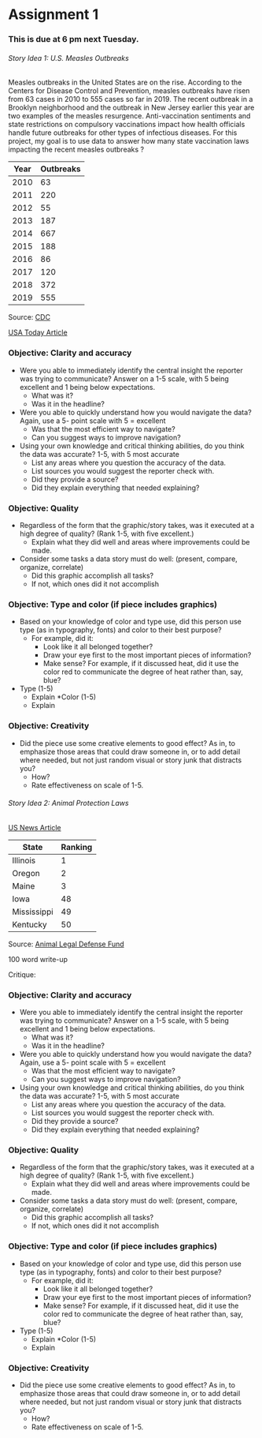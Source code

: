 # Assignment 1

### This is due at 6 pm next Tuesday. 

###### Story Idea 1: U.S. Measles Outbreaks

Measles outbreaks in the United States are on the rise. According to the Centers for Disease Control and Prevention, measles outbreaks have risen from 63 cases in 2010 to 555 cases so far in 2019.  The recent outbreak in a Brooklyn neighborhood and the outbreak in New Jersey earlier this year are two examples of the measles resurgence. Anti-vaccination sentiments and state restrictions on compulsory vaccinations impact how health officials handle future outbreaks for other types of infectious diseases. For this project, my goal is to use data to answer how many state vaccination laws impacting the recent measles outbreaks ?

| Year |  Outbreaks |
| ------------- | ------------- |
| 2010 | 63         |
| 2011 | 220        |
| 2012 | 55        |
| 2013 | 187        |
| 2014 | 667        |
| 2015 | 188        |
| 2016 | 86         |
| 2017 | 120        |
| 2018 | 372        |
| 2019 | 555        |

Source: [CDC](https://github.com/bevbanks/digitalframeworks-spring2019/edit/master/assignment1.md)


[USA Today Article](https://www.usatoday.com/story/news/health/2019/04/10/measles-outbreak-students-exempt-vaccines/3429376002/)

### Objective: Clarity and accuracy

* Were you able to immediately identify the central insight the reporter was trying to communicate? Answer on a 1-5 scale, with 5 being excellent and 1 being below expectations. 
   * What was it?
   * Was it in the headline?
* Were you able to quickly understand how you would navigate the data? Again, use a 5- point scale with 5 = excellent
   * Was that the most efficient way to navigate? 
   * Can you suggest ways to improve navigation?
* Using your own knowledge and critical thinking abilities, do you think the data was accurate? 1-5, with 5 most accurate
   * List any areas where you question the accuracy of the data.
   * List sources you would suggest the reporter check with. 
   * Did they provide a source?
   * Did they explain everything that needed explaining?

### Objective: Quality

* Regardless of the form that the graphic/story takes, was it executed at a high degree of quality? (Rank 1-5, with five excellent.)
   * Explain what they did well and areas where improvements could be made. 
* Consider some tasks a data story must do well: (present, compare, organize, correlate)
   * Did this graphic accomplish all tasks?
   * If not, which ones did it not accomplish

### Objective: Type and color (if piece includes graphics)

* Based on your knowledge of color and type use, did this person use type (as in typography, fonts) and color to their best purpose?
   * For example, did it: 
       * Look like it all belonged together?
       * Draw your eye first to the most important pieces of information?
       * Make sense? For example, if it discussed heat, did it use the color red to communicate the degree of heat rather than, say, blue?
* Type (1-5)
   * Explain
*Color (1-5)
   * Explain
   
### Objective: Creativity

* Did the piece use some creative elements to good effect? As in, to emphasize those areas that could draw someone in, or to add detail where needed, but not just random visual or story junk that distracts you?
   * How?
   * Rate effectiveness on scale of 1-5. 



###### Story Idea 2: Animal Protection Laws
[US News Article](https://www.usnews.com/news/best-states/articles/2019-01-30/states-with-the-strongest-animal-protection-laws)

| State  | Ranking |
| ------------- | ------------- |
| Illinois  | 1  |
| Oregon  | 2 |
| Maine  | 3 |
| Iowa  | 48 |
| Mississippi | 49 |
| Kentucky  | 50 |

Source: [Animal Legal Defense Fund](https://aldf.org/wp-content/uploads/2019/01/Animal-Protection-Laws-of-the-United-States-2018-full-report.pdf)

100 word write-up


Critique:

### Objective: Clarity and accuracy

* Were you able to immediately identify the central insight the reporter was trying to communicate? Answer on a 1-5 scale, with 5 being excellent and 1 being below expectations. 
   * What was it?
   * Was it in the headline?
* Were you able to quickly understand how you would navigate the data? Again, use a 5- point scale with 5 = excellent
   * Was that the most efficient way to navigate? 
   * Can you suggest ways to improve navigation?
* Using your own knowledge and critical thinking abilities, do you think the data was accurate? 1-5, with 5 most accurate
   * List any areas where you question the accuracy of the data.
   * List sources you would suggest the reporter check with. 
   * Did they provide a source?
   * Did they explain everything that needed explaining?

### Objective: Quality

* Regardless of the form that the graphic/story takes, was it executed at a high degree of quality? (Rank 1-5, with five excellent.)
   * Explain what they did well and areas where improvements could be made. 
* Consider some tasks a data story must do well: (present, compare, organize, correlate)
   * Did this graphic accomplish all tasks?
   * If not, which ones did it not accomplish

### Objective: Type and color (if piece includes graphics)

* Based on your knowledge of color and type use, did this person use type (as in typography, fonts) and color to their best purpose?
   * For example, did it: 
       * Look like it all belonged together?
       * Draw your eye first to the most important pieces of information?
       * Make sense? For example, if it discussed heat, did it use the color red to communicate the degree of heat rather than, say, blue?
* Type (1-5)
   * Explain
*Color (1-5)
   * Explain
   
### Objective: Creativity

* Did the piece use some creative elements to good effect? As in, to emphasize those areas that could draw someone in, or to add detail where needed, but not just random visual or story junk that distracts you?
   * How?
   * Rate effectiveness on scale of 1-5. 


